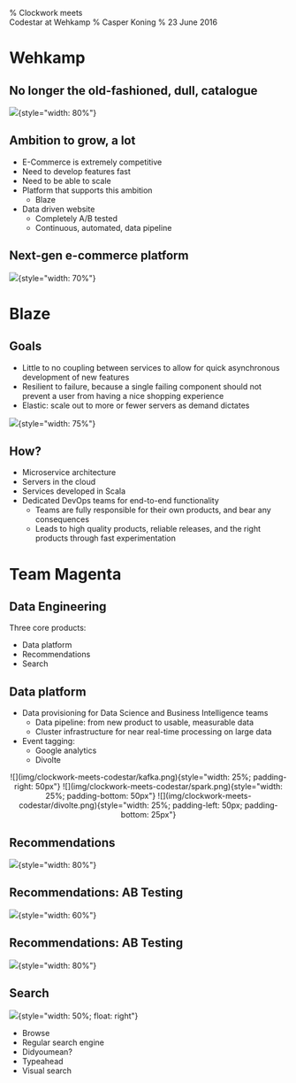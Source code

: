 % Clockwork meets <br> Codestar at Wehkamp
% Casper Koning
% 23 June 2016

# Wehkamp
## No longer the old-fashioned, dull, catalogue
![](img/clockwork-meets-codestar/wehkamplabs.png){style="width: 80%"}

## Ambition to grow, a lot
- E-Commerce is extremely competitive
- Need to develop features fast
- Need to be able to scale
- Platform that supports this ambition
    - Blaze
- Data driven website
    - Completely A/B tested
    - Continuous, automated, data pipeline

## Next-gen e-commerce platform
![](img/clockwork-meets-codestar/wehkamplabs2.png){style="width: 70%"}

# Blaze
## Goals
- Little to no coupling between services to allow for quick asynchronous development of new features
- Resilient to failure, because a single failing component should not prevent a user from having a nice shopping experience
- Elastic: scale out to more or fewer servers as demand dictates

![](img/clockwork-meets-codestar/blaze.png){style="width: 75%"}

## How?
- Microservice architecture
- Servers in the cloud
- Services developed in Scala
- Dedicated DevOps teams for end-to-end functionality
    - Teams are fully responsible for their own products, and bear any consequences
    - Leads to high quality products, reliable releases, and the right products through fast experimentation

# Team Magenta
## Data Engineering

Three core products:

- Data platform
- Recommendations
- Search

## Data platform
- Data provisioning for Data Science and Business Intelligence teams
    - Data pipeline: from new product to usable, measurable data
    - Cluster infrastructure for near real-time processing on large data
- Event tagging:
    - Google analytics
    - Divolte
<center>
![](img/clockwork-meets-codestar/kafka.png){style="width: 25%; padding-right: 50px"}
![](img/clockwork-meets-codestar/spark.png){style="width: 25%; padding-bottom: 50px"}
![](img/clockwork-meets-codestar/divolte.png){style="width: 25%; padding-left: 50px; padding-bottom: 25px"}
</center>

## Recommendations
![](img/clockwork-meets-codestar/recommendations.png){style="width: 80%"}

## Recommendations: AB Testing
![](img/clockwork-meets-codestar/recommendations-ab.png){style="width: 60%"}

## Recommendations: AB Testing
![](img/clockwork-meets-codestar/ab-result.png){style="width: 80%"}

## Search
![](img/clockwork-meets-codestar/visual-search.png){style="width: 50%; float: right"}

- Browse
- Regular search engine
- Didyoumean?
- Typeahead
- Visual search